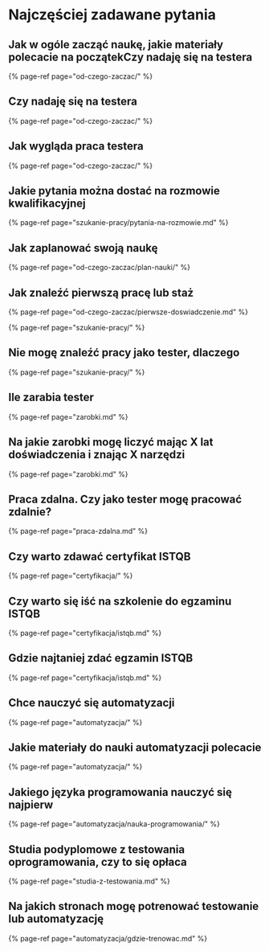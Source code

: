 # Najczęściej zadawane pytania

## Jak w ogóle zacząć naukę, jakie materiały polecacie na początekCzy nadaję się na testera

{% page-ref page="od-czego-zaczac/" %}

## Czy nadaję się na testera

{% page-ref page="od-czego-zaczac/" %}

## Jak wygląda praca testera

{% page-ref page="od-czego-zaczac/" %}

## Jakie pytania można dostać na rozmowie kwalifikacyjnej

{% page-ref page="szukanie-pracy/pytania-na-rozmowie.md" %}

## Jak zaplanować swoją naukę

{% page-ref page="od-czego-zaczac/plan-nauki/" %}

## Jak znaleźć pierwszą pracę lub staż

{% page-ref page="od-czego-zaczac/pierwsze-doswiadczenie.md" %}

{% page-ref page="szukanie-pracy/" %}

## Nie mogę znaleźć pracy jako tester, dlaczego

{% page-ref page="szukanie-pracy/" %}

## Ile zarabia tester

{% page-ref page="zarobki.md" %}

## Na jakie zarobki mogę liczyć mając X lat doświadczenia i znając X narzędzi

{% page-ref page="zarobki.md" %}

## Praca zdalna. Czy jako tester mogę pracować zdalnie?

{% page-ref page="praca-zdalna.md" %}

## Czy warto zdawać certyfikat ISTQB

{% page-ref page="certyfikacja/" %}

## Czy warto się iść na szkolenie do egzaminu ISTQB

{% page-ref page="certyfikacja/istqb.md" %}

## Gdzie najtaniej zdać egzamin ISTQB

{% page-ref page="certyfikacja/istqb.md" %}

## Chce nauczyć się automatyzacji

{% page-ref page="automatyzacja/" %}

## Jakie materiały do nauki automatyzacji polecacie

{% page-ref page="automatyzacja/" %}

## Jakiego języka programowania nauczyć się najpierw

{% page-ref page="automatyzacja/nauka-programowania/" %}

## Studia podyplomowe z testowania oprogramowania, czy to się opłaca

{% page-ref page="studia-z-testowania.md" %}

## Na jakich stronach mogę potrenować testowanie lub automatyzację

{% page-ref page="automatyzacja/gdzie-trenowac.md" %}





